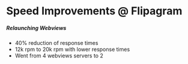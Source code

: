 # Speed Improvements @ Flipagram

##### Relaunching Webviews
- 40% reduction of response times
- 12k rpm to 20k rpm with lower response times
- Went from 4 webviews servers to 2
